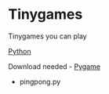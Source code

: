 # Tinygames
 Tinygames you can play

 [Python](https://python.org)

Download needed - 
[Pygame](https://github.com/pygame/pygame/releases)
- pingpong.py
